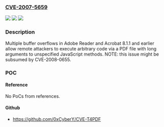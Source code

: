 ### [CVE-2007-5659](https://cve.mitre.org/cgi-bin/cvename.cgi?name=CVE-2007-5659)
![](https://img.shields.io/static/v1?label=Product&message=n%2Fa&color=blue)
![](https://img.shields.io/static/v1?label=Version&message=n%2Fa&color=blue)
![](https://img.shields.io/static/v1?label=Vulnerability&message=n%2Fa&color=brighgreen)

### Description

Multiple buffer overflows in Adobe Reader and Acrobat 8.1.1 and earlier allow remote attackers to execute arbitrary code via a PDF file with long arguments to unspecified JavaScript methods.  NOTE: this issue might be subsumed by CVE-2008-0655.

### POC

#### Reference
No PoCs from references.

#### Github
- https://github.com/0xCyberY/CVE-T4PDF

